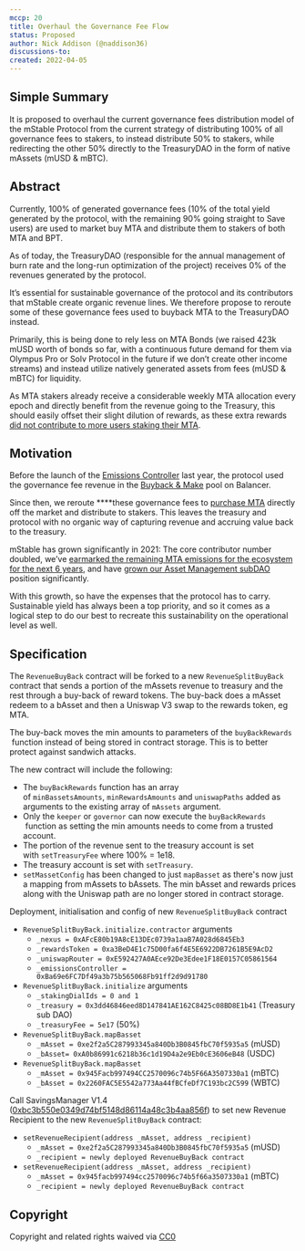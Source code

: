 ```yaml
---
mccp: 20
title: Overhaul the Governance Fee Flow
status: Proposed
author: Nick Addison (@naddison36)
discussions-to:
created: 2022-04-05
---
```


## Simple Summary

It is proposed to overhaul the current governance fees distribution model of the mStable Protocol from the current strategy of distributing 100% of all governance fees to stakers, to instead distribute 50% to stakers, while redirecting the other 50% directly to the TreasuryDAO in the form of native mAssets (mUSD & mBTC).

## Abstract

Currently, 100% of generated governance fees (10% of the total yield generated by the protocol, with the remaining 90% going straight to Save users) are used to market buy MTA and distribute them to stakers of both MTA and BPT.

As of today, the TreasuryDAO (responsible for the annual management of burn rate and the long-run optimization of the project) receives 0% of the revenues generated by the protocol.

It’s essential for sustainable governance of the protocol and its contributors that mStable create organic revenue lines. We therefore propose to reroute some of these governance fees used to buyback MTA to the TreasuryDAO instead.

Primarily, this is being done to rely less on MTA Bonds (we raised 423k mUSD worth of bonds so far, with a continuous future demand for them via Olympus Pro or Solv Protocol in the future if we don’t create other income streams) and instead utilize natively generated assets from fees (mUSD & mBTC) for liquidity.

As MTA stakers already receive a considerable weekly MTA allocation every epoch and directly benefit from the revenue going to the Treasury, this should easily offset their slight dilution of rewards, as these extra rewards [did not contribute to more users staking their MTA](https://dune.xyz/queries/183450).

## Motivation

Before the launch of the [Emissions Controller](https://medium.com/mstable/mstable-launches-emissions-controller-173db81e5a1b) last year, the protocol used the governance fee revenue in the [Buyback & Make](https://mips.mstable.org/MIPS/mip-8.html) pool on Balancer.

Since then, we reroute \*\*\*\*these governance fees to [purchase MTA](https://dune.xyz/queries/357907) directly off the market and distribute to stakers. This leaves the treasury and protocol with no organic way of capturing revenue and accruing value back to the treasury.

mStable has grown significantly in 2021: The core contributor number doubled, we’ve [earmarked the remaining MTA emissions for the ecosystem for the next 6 years](https://mips.mstable.org/MIPS/mip-24.html), and have [grown our Asset Management subDAO](https://zapper.fi/account/0x67905d3e4fec0c85dce68195f66dc8eb32f59179) position significantly.

With this growth, so have the expenses that the protocol has to carry. Sustainable yield has always been a top priority, and so it comes as a logical step to do our best to recreate this sustainability on the operational level as well.

## Specification

The `RevenueBuyBack` contract will be forked to a new `RevenueSplitBuyBack` contract that sends a portion of the mAssets revenue to treasury and the rest through a buy-back of reward tokens. The buy-back does a mAsset redeem to a bAsset and then a Uniswap V3 swap to the rewards token, eg MTA.

The buy-back moves the min amounts to parameters of the `buyBackRewards`
 function instead of being stored in contract storage. This is to better protect against sandwich attacks.

The new contract will include the following:

- The `buyBackRewards` function has an array of `minBassetsAmounts`, `minRewardsAmounts` and `uniswapPaths` added as arguments to the existing array of `mAssets` argument.
- Only the `keeper` or `governor` can now execute the `buyBackRewards`
   function as setting the min amounts needs to come from a trusted account.
- The portion of the revenue sent to the treasury account is set with `setTreasuryFee` where 100% = 1e18.
- The treasury account is set with `setTreasury`.
- `setMassetConfig` has been changed to just `mapBasset` as there's now just a mapping from mAssets to bAssets. The min bAsset and rewards prices along with the Uniswap path are no longer stored in contract storage.

Deployment, initialisation and config of new `RevenueSplitBuyBack` contract

- `RevenueSplitBuyBack.initialize.contractor` arguments
  - `_nexus = 0xAFcE80b19A8cE13DEc0739a1aaB7A028d6845Eb3`
  - `_rewardsToken = 0xa3BeD4E1c75D00fa6f4E5E6922DB7261B5E9AcD2`
  - `_uniswapRouter = 0xE592427A0AEce92De3Edee1F18E0157C05861564`
  - `_emissionsController = 0xBa69e6FC7Df49a3b75b565068Fb91ff2d9d91780`
- `RevenueSplitBuyBack.initialize` arguments
  - `_stakingDialIds = 0 and 1`
  - `_treasury = 0x3dd46846eed8D147841AE162C8425c08BD8E1b41` (Treasury sub DAO)
  - `_treasuryFee = 5e17` (50%)
- `RevenueSplitBuyBack.mapBasset`
  - `_mAsset = 0xe2f2a5C287993345a840Db3B0845fbC70f5935a5` (mUSD)
  - `_bAsset= 0xA0b86991c6218b36c1d19D4a2e9Eb0cE3606eB48` (USDC)
- `RevenueSplitBuyBack.mapBasset`
  - `_mAsset = 0x945Facb997494CC2570096c74b5F66A3507330a1` (mBTC)
  - `_bAsset = 0x2260FAC5E5542a773Aa44fBCfeDf7C193bc2C599` (WBTC)

Call SavingsManager V1.4 ([0xbc3b550e0349d74bf5148d86114a48c3b4aa856f](https://etherscan.io/address/0xbc3b550e0349d74bf5148d86114a48c3b4aa856f)) to set new Revenue Recipient to the new `RevenueSplitBuyBack` contract:

- `setRevenueRecipient(address _mAsset, address _recipient)`
  - `_mAsset = 0xe2f2a5C287993345a840Db3B0845fbC70f5935a5` (mUSD)
  - `_recipient = newly deployed RevenueBuyBack contract`
- `setRevenueRecipient(address _mAsset, address _recipient)`
  - `_mAsset = 0x945facb997494cc2570096c74b5f66a3507330a1` (mBTC)
  - `_recipient = newly deployed RevenueBuyBack contract`

## Copyright

Copyright and related rights waived via [CC0](https://creativecommons.org/publicdomain/zero/1.0/)
